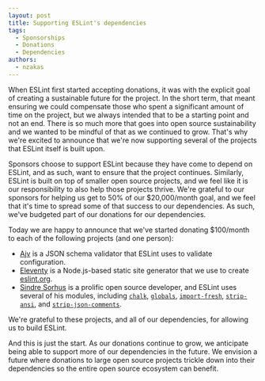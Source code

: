 ```yaml
---
layout: post
title: Supporting ESLint's dependencies
tags:
  - Sponsorships
  - Donations
  - Dependencies
authors:
  - nzakas
---
```


When ESLint first started accepting donations, it was with the explicit goal of creating a sustainable future for the project. In the short term, that meant ensuring we could compensate those who spent a significant amount of time on the project, but we always intended that to be a starting point and not an end. There is so much more that goes into open source sustainability and we wanted to be mindful of that as we continued to grow. That's why we're excited to announce that we're now supporting several of the projects that ESLint itself is built upon.

Sponsors choose to support ESLint because they have come to depend on ESLint, and as such, want to ensure that the project continues. Similarly, ESLint is built on top of smaller open source projects, and we feel like it is our responsibility to also help those projects thrive. We're grateful to our sponsors for helping us get to 50% of our $20,000/month goal, and we feel that it's time to spread some of that success to our dependencies. As such, we've budgeted part of our donations for our dependencies.

Today we are happy to announce that we've started donating $100/month to each of the following projects (and one person):

* [Ajv](https://npmjs.com/package/ajv) is a JSON schema validator that ESLint uses to validate configuration.
* [Eleventy](https://www.11ty.dev/) is a Node.js-based static site generator that we use to create [eslint.org](http://eslint.org).
* [Sindre Sorhus](https://sindresorhus.com/) is a prolific open source developer, and ESLint uses several of his modules, including [`chalk`](https://npmjs.com/package/chalk), [`globals`](https://npmjs.com/package/globals), [`import-fresh`](https://npmjs.com/package/import-fresh), [`strip-ansi`](https://npmjs.com/package/strip-ansi), and [`strip-json-comments`](https://npmjs.com/package/strip-json-comments).

We're grateful to these projects, and all of our dependencies, for allowing us to build ESLint.

And this is just the start. As our donations continue to grow, we anticipate being able to support more of our dependencies in the future. We envision a future where donations to large open source projects trickle down into their dependencies so the entire open source ecosystem can benefit.
